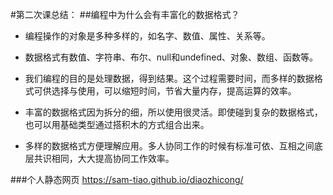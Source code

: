 
#第二次课总结：
##编程中为什么会有丰富化的数据格式？
+ 编程操作的对象是多种多样的，如名字、数值、属性、关系等。
+ 数据格式有数值、字符串、布尔、null和undefined、对象、数组、函数等。
+ 我们编程的目的是处理数据，得到结果。这个过程需要时间，而多样的数据格式可供选择与使用，可以缩短时间，节省大量内存，提高运算的效率。
+ 丰富的数据格式因为拆分的细，所以使用很灵活。即使碰到复杂的数据格式，也可以用基础类型通过搭积木的方式组合出来。

+ 多样的数据格式方便理解应用。多人协同工作的时候有标准可依、互相之间底层共识相同，大大提高协同工作效率。




###个人静态网页
https://sam-tiao.github.io/diaozhicong/